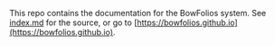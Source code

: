 This repo contains the documentation for the BowFolios system. See [index.md](index.md) for the source, or go to [https://bowfolios.github.io](https://bowfolios.github.io).